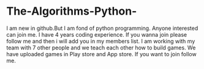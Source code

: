 # The-Algorithms-Python-
I am new in github.But I am fond of python programming. Anyone interested can join me. I have 4 years coding experience. If you wanna join please follow me and then i will add you in my members list. I am working with my team with 7 other people and we teach each other how to build games. We have uploaded games in Play store and App store. If you want to join follow me. 
